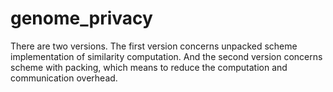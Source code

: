 genome_privacy
==============
There are two versions. The first version concerns unpacked scheme implementation of similarity computation.
And the second version concerns scheme with packing, which means to reduce the computation and communication overhead.

